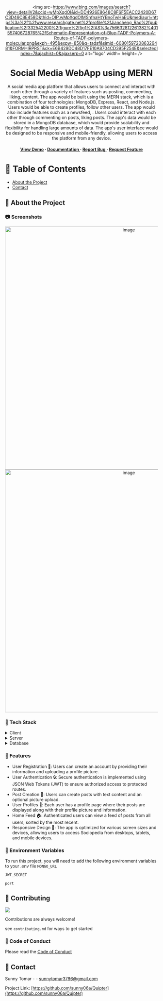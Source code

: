 <div align='center'>

<img src=https://www.bing.com/images/search?view=detailV2&ccid=wMpXqdOI&id=DD4926E8648C8F6F5EACC2420D67C3D46C8E458D&thid=OIP.wMpXqdOIMSnfnaHtYBnoTwHaEU&mediaurl=https%3a%2f%2fwww.researchgate.net%2fprofile%2fJiancheng_Rao%2fpublication%2f332542200%2ffigure%2ffig1%2fAS%3a756632812261382%401557406728765%2fSchematic-Representation-of-Blue-TADF-Polymers-A-Routes-of-TADF-polymers-molecular.png&exph=495&expw=850&q=tadsf&simid=608015972086326481&FORM=IRPRST&ck=E6B429DC48D17FE10A8704CD395F254E&selectedIndex=7&ajaxhist=0&ajaxserp=0 alt="logo" width= height= />

<h1>Social Media WebApp using MERN</h1>
<p>A social media app platform that allows users to connect and interact with each other through a variety of features such as posting, commenting, liking, content. The app would be built using the MERN stack, which is a combination of four technologies: MongoDB, Express, React, and Node.js. Users would be able to create profiles, follow other users. The app would also include features such as a newsfeed, . Users could interact with each other through commenting on posts, liking posts. The app's data would be stored in a MongoDB database, which would provide scalability and flexibility for handling large amounts of data. The app's user interface would be designed to be responsive and mobile-friendly, allowing users to access the platform from any device.</p>

<h4> <a href=https://github.com/sunny06a/Quipter/blob/main/server/.env>View Demo</a> <span> · </span> <a href="https://github.com/sunny06a/Quipter/blob/master/README.md"> Documentation </a> <span> · </span> <a href="https://github.com/sunny06a/Quipter/issues"> Report Bug </a> <span> · </span> <a href="https://github.com/sunny06a/Quipter/issues"> Request Feature </a> </h4>


</div>

# :notebook_with_decorative_cover: Table of Contents

- [About the Project](#star2-about-the-project)
- [Contact](#handshake-contact)


## :star2: About the Project

### :camera: Screenshots
<div align="center"> <a href="https://github.com/sunny06a/Quipter/blob/main/server/.env"><img src="https://www.bing.com/images/search?view=detailV2&ccid=P7Xp%2BqVA&id=BFF81ACB437526979FCE15828FDD2D5385704C2C&thid=OIP.P7Xp-qVA7hOysKHCavziQQAAAA&mediaurl=https%3A%2F%2Fpubs.rsc.org%2Fimage%2Farticle%2F2015%2Fcs%2Fc4cs00305e%2Fc4cs00305e-f4.gif&exph=220&expw=392&q=tadsf&simid=608054966104626459&form=IRPRST&ck=50EC279DE340BECD4393D8957673C1CB&selectedindex=1&ajaxhist=0&ajaxserp=0&pivotparams=insightsToken%3Dccid_wMpXqdOI*cp_E6B429DC48D17FE10A8704CD395F254E*mid_DD4926E8648C8F6F5EACC2420D67C3D46C8E458D*simid_608015972086326481*thid_OIP.wMpXqdOIMSnfnaHtYBnoTwHaEU&vt=0&sim=11&iss=VSI&ajaxhist=0&ajaxserp=0" alt='image' width='800'/></a> </div>
<div align="center"> <a href="https://github.com/sunny06a/Quipter/blob/main/server/.env"><img src="https://www.bing.com/images/search?view=detailV2&ccid=P7Xp%2BqVA&id=BFF81ACB437526979FCE15828FDD2D5385704C2C&thid=OIP.P7Xp-qVA7hOysKHCavziQQAAAA&mediaurl=https%3A%2F%2Fpubs.rsc.org%2Fimage%2Farticle%2F2015%2Fcs%2Fc4cs00305e%2Fc4cs00305e-f4.gif&exph=220&expw=392&q=tadsf&simid=608054966104626459&form=IRPRST&ck=50EC279DE340BECD4393D8957673C1CB&selectedindex=1&ajaxhist=0&ajaxserp=0&pivotparams=insightsToken%3Dccid_wMpXqdOI*cp_E6B429DC48D17FE10A8704CD395F254E*mid_DD4926E8648C8F6F5EACC2420D67C3D46C8E458D*simid_608015972086326481*thid_OIP.wMpXqdOIMSnfnaHtYBnoTwHaEU&vt=0&sim=11&iss=VSI&ajaxhist=0&ajaxserp=0" alt='image' width='800'/></a> </div>


### :space_invader: Tech Stack
<details> <summary>Client</summary> <ul>
<li><a href="">REACT</a></li>
<li><a href="">REDUX</a></li>
<li><a href="">MATERIAL UI</a></li>
</ul> </details>
<details> <summary>Server</summary> <ul>
<li><a href="">NODE</a></li>
</ul> </details>
<details> <summary>Database</summary> <ul>
<li><a href="">MONOGODB</a></li>
</ul> </details>

### :dart: Features
- User Registration 📝: Users can create an account by providing their information and uploading a profile picture.
- User Authentication 🔒: Secure authentication is implemented using JSON Web Tokens (JWT) to ensure authorized access to protected routes.
- Post Creation 📝: Users can create posts with text content and an optional picture upload.
- User Profiles 👤: Each user has a profile page where their posts are displayed along with their profile picture and information.
- Home Feed 🏠: Authenticated users can view a feed of posts from all users, sorted by the most recent.
- Responsive Design 📱: The app is optimized for various screen sizes and devices, allowing users to access Sociopedia from desktops, tablets, and mobile devices.


### :key: Environment Variables
To run this project, you will need to add the following environment variables to your .env file
`MONGO_URL`

`JWT_SECRET`

`port`



## :wave: Contributing

<a href="https://github.com/sunny06a/Quipter/graphs/contributors"> <img src="https://contrib.rocks/image?repo=Louis3797/awesome-readme-template" /> </a>

Contributions are always welcome!

see `contributing.md` for ways to get started

### :scroll: Code of Conduct

Please read the [Code of Conduct](https://github.com/sunny06a/Quipter/blob/master/CODE_OF_CONDUCT.md)

## :handshake: Contact

Sunny Tomar - - sunnytomar3786@gmail.com

Project Link: [https://github.com/sunny06a/Quipter](https://github.com/sunny06a/Quipter)
